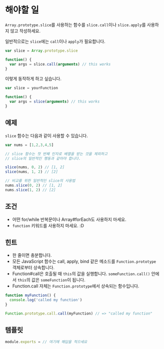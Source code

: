 # 해야할 일

`Array.prototype.slice`를 사용하는 함수를 `slice.call`이나 `slice.apply`를 사용하지 않고 작성하세요.

일반적으로는 `slice`에는 `call`이나 `apply`가 필요합니다.

```js
var slice = Array.prototype.slice

function() {
  var args = slice.call(arguments) // this works
}
```

이렇게 동작하게 하고 싶습니다.

```js
var slice = yourFunction

function() {
  var args = slice(arguments) // this works
}
```

## 예제

`slice` 함수는 다음과 같이 사용할 수 있습니다.

```js
var nums = [1,2,3,4,5]

// slice 함수는 첫 번째 인자로 배열을 받는 것을 제외하고
// slice의 일반적인 행동과 같아야 합니다.

slice(nums, 0, 2) // [1, 2]
slice(nums, 1, 2) // [2]

// 비교를 위한 일반적인 slice의 사용법
nums.slice(0, 2) // [1, 2]
nums.slice(1, 2) // [2]
```

## 조건

* 어떤 for/while 반복문이나 Array#forEach도 사용하지 마세요.
* `function` 키워드를 사용하지 마세요. :D

## 힌트

* 한 줄이면 충분합니다.
* 모든 JavaScript 함수는 call, apply, bind 같은 메소드를 `Function.prototype` 객체로부터 상속합니다.
* Function#call은 호출될 때 `this`의 값을 실행합니다.  `someFunction.call()` 안에서 `this`의 값은 `someFunction`이 됩니다.
* Function.call 자체는 `Function.prototype`에서 상속되는 함수입니다.

```js
function myFunction() {
  console.log('called my function')
}

Function.prototype.call.call(myFunction) // => "called my function"
```

## 템플릿

```js
module.exports = // 여기에 해답을 적으세요
```
